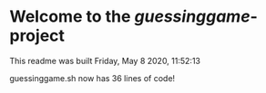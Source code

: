 # Welcome to the *guessinggame*-project

This readme was built Friday, May 8 2020, 11:52:13

guessinggame.sh now has 36 lines of code!
